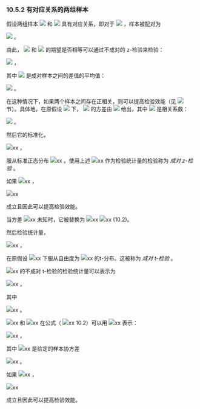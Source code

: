 ### 10.5.2 有对应关系的两组样本

假设两组样本 <img src="http://latex.codecogs.com/gif.latex?\mathfrak{D}=\left\{x_1,\ldots,x_i\right\}" style="border:none;"> 和 <img src="http://latex.codecogs.com/gif.latex?\mathfrak{{D}'}=\left\{{x}'_1,\ldots,{x}'_i\right\}" style="border:none;"> 具有对应关系，即对于 <img src="http://latex.codecogs.com/gif.latex?n={n}'" style="border:none;"> ，样本被配对为  

 <img src="http://latex.codecogs.com/gif.latex?\left\{(x_1,{x}'_1),\ldots,(x_n,{x}'_n)\right\}" style="border:none;"> 。  
 
由此， <img src="http://latex.codecogs.com/gif.latex?\mathfrak{D}" style="border:none;"> 和 <img src="http://latex.codecogs.com/gif.latex?\mathfrak{{D}'}" style="border:none;"> 的期望是否相等可以通过不成对的 z-检验来检验：  

 <img src="http://latex.codecogs.com/gif.latex?z_{\mu}=\frac{\Delta\hat{\mu}}{\sqrt{\frac{2\sigma^{2}}{n}}}" style="border:none;"> ，  
 
其中 <img src="http://latex.codecogs.com/gif.latex?\Delta\hat{\mu}" style="border:none;"> 是成对样本之间的差值的平均值：  

 <img src="http://latex.codecogs.com/gif.latex?\Delta\hat{\mu}=\frac{1}{n}\sum_{i=1}^{n}(x_i-{x}'_i)=\hat{\mu}-{\hat{\mu}}'" style="border:none;"> 。  
 
在这种情况下，如果两个样本之间存在正相关，则可以提高检验效能（见 <img src="http://latex.codecogs.com/gif.latex?10.3" style="border:none;"> 节）。具体地，在原假设 <img src="http://latex.codecogs.com/gif.latex?\mu-{\mu}'=0" style="border:none;"> 下， <img src="http://latex.codecogs.com/gif.latex?\Delta\hat{\mu}" style="border:none;"> 的方差由 <img src="http://latex.codecogs.com/gif.latex?\frac{2\sigma^{2}(1-\rho)}{n}" style="border:none;"> 给出，其中 <img src="http://latex.codecogs.com/gif.latex?\rho" style="border:none;"> 是相关系数：  

 <img src="http://latex.codecogs.com/gif.latex?\rho=\frac{Cov[x,{x}']}{\sqrt{V[x]}\sqrt{V[{x}']}}" style="border:none;"> 。  
 
然后它的标准化，  

 <img src="http://latex.codecogs.com/gif.latex?在此插入Latex公式" style="border:none;">xx ，  
 
服从标准正态分布 <img src="http://latex.codecogs.com/gif.latex?在此插入Latex公式" style="border:none;">xx 。使用上述 <img src="http://latex.codecogs.com/gif.latex?在此插入Latex公式" style="border:none;">xx 作为检验统计量的检验称为 *成对 z-检验* 。  

如果 <img src="http://latex.codecogs.com/gif.latex?在此插入Latex公式" style="border:none;">xx ，  

 <img src="http://latex.codecogs.com/gif.latex?在此插入Latex公式" style="border:none;">xx   
 
成立且因此可以提高检验效能。  

当方差 <img src="http://latex.codecogs.com/gif.latex?在此插入Latex公式" style="border:none;">xx 未知时，它被替换为
 <img src="http://latex.codecogs.com/gif.latex?在此插入Latex公式" style="border:none;">xx  <img src="http://latex.codecogs.com/gif.latex?在此插入Latex公式" style="border:none;">xx (10.2)。  
 
然后检验统计量，  

 <img src="http://latex.codecogs.com/gif.latex?在此插入Latex公式" style="border:none;">xx ，  
 
在原假设 <img src="http://latex.codecogs.com/gif.latex?在此插入Latex公式" style="border:none;">xx 下服从自由度为 <img src="http://latex.codecogs.com/gif.latex?在此插入Latex公式" style="border:none;">xx 的t-分布。这被称为 *成对 t-检验* 。  

 <img src="http://latex.codecogs.com/gif.latex?在此插入Latex公式" style="border:none;">xx 的不成对 t-检验的检验统计量可以表示为  
 
 <img src="http://latex.codecogs.com/gif.latex?在此插入Latex公式" style="border:none;">xx ，  
 
其中  

 <img src="http://latex.codecogs.com/gif.latex?在此插入Latex公式" style="border:none;">xx 。  
 
 <img src="http://latex.codecogs.com/gif.latex?在此插入Latex公式" style="border:none;">xx 和 <img src="http://latex.codecogs.com/gif.latex?在此插入Latex公式" style="border:none;">xx 在公式（ <img src="http://latex.codecogs.com/gif.latex?在此插入Latex公式" style="border:none;">xx 10.2）可以用 <img src="http://latex.codecogs.com/gif.latex?在此插入Latex公式" style="border:none;">xx 表示：  
 
 <img src="http://latex.codecogs.com/gif.latex?在此插入Latex公式" style="border:none;">xx ，  
 
其中 <img src="http://latex.codecogs.com/gif.latex?在此插入Latex公式" style="border:none;">xx 是给定的样本协方差  

 <img src="http://latex.codecogs.com/gif.latex?在此插入Latex公式" style="border:none;">xx 。  
 
如果 <img src="http://latex.codecogs.com/gif.latex?在此插入Latex公式" style="border:none;">xx ，  

 <img src="http://latex.codecogs.com/gif.latex?在此插入Latex公式" style="border:none;">xx   
 
成立且因此可以提高检验效能。






